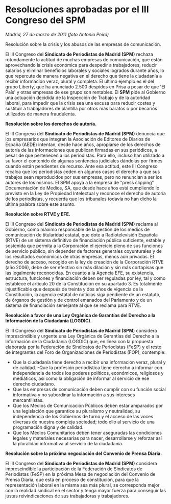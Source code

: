 # Resoluciones aprobadas por el III Congreso del SPM

*Madrid, 27 de marzo de 2011 (foto Antonio Peiró)*

Resolución sobre la crisis y los abusos de las empresas de comunicación.

El III Congreso del **Sindicato de Periodistas de Madrid (SPM)** rechaza rotundamente la actitud de muchas empresas de comunicación, que están aprovechando la crisis económica para despedir a trabajadores, reducir salarios y eliminar beneficios laborales y sociales logrados durante años, lo que repercute de manera negativa en el derecho que tiene la ciudadanía a recibir información veraz, plural y completa. El último ejemplo es el del grupo Liberty, que ha anunciado 2.500 despidos en Prisa a pesar de que 'El País' y otras empresas de ese grupo son rentables.
El **SPM** pide al Gobierno una actuación decidida de la Inspección de Trabajo y de la autoridad laboral, para impedir que la crisis sea una excusa para reducir costes y sustituir a trabajadores de plantilla por otros más baratos o por becarios utilizados de manera fraudulenta.

**Resolución sobre los derechos de autoría.**

El III Congreso del **Sindicato de Periodistas de Madrid (SPM)** denuncia que los empresarios que integran la Asociación de Editores de Diarios de España (AEDE) intentan, desde hace años, apropiarse de los derechos de autoría de las informaciones que publican firmadas en sus periódicos, a pesar de que pertenecen a los periodistas. Para ello, incluso han utilizado a su favor el contenido de algunas sentencias judiciales dándolas por firmes cuando están pendientes de recurso.
Ante esa actitud, este III Congreso recalca que los periodistas ceden en algunos casos el derecho a que sus trabajos sean reproducidos por sus empresas, pero no renuncian a ser los autores de los mismos. El SPM apoya a la empresa de "press clipping" Documentación de Medios, SA, que desde hace años está cumpliendo lo previsto en la Ley de Propiedad Intelectual y reconoce el derecho de autoría de los periodistas, y recuerda que los tribunales todavía no han dicho la última palabra sobre este asunto.

**Resolución sobre RTVE y EFE.**

El III Congreso del **Sindicato de Periodistas de Madrid (SPM)** reclama al Gobierno, como máximo responsable de la gestión de los medios de comunicación de titularidad estatal, que dote a Radiotelevisión Española (RTVE) de un sistema definitivo de financiación pública suficiente, estable y sostenida que permita a la Corporación el ejercicio pleno de sus funciones de servicio público, sin depender de factores generales coyunturales y de los resultados económicos de otras empresas, menos aún privadas. El derecho de acceso, recogido en la ley de creación de la Corporación RTVE (año 2006), debe de ser efectivo sin más dilación y sin más cortapisas que las legalmente reconocidas.
En cuanto a la Agencia EFE, su existencia, estructura, funciones y financiación deben ser reguladas por ley, tal y como establece el artículo 20 de la Constitución en su apartado 3. Es totalmente injustificable que después de treinta y dos años de vigencia de la Constitución, la agencia estatal de noticias siga pendiente de un estatuto, de órganos de gestión y de control emanados del Parlamento y de un sistema de financiación semejante al que se reclama para RTVE.

**Resolución a favor de una Ley Orgánica de Garantías del Derecho a la Información de la Ciudadanía (LOGDIC).**

El III Congreso del **Sindicato de Periodistas de Madrid (SPM**) considera imprescindible y urgente una Ley Orgánica de Garantías del Derecho a la Información de la Ciudadanía (LOGDIC) que, en línea con la propuesta elaborada por la Federación de Sindicatos de Periodistas (FeSP) y el resto de integrantes del Foro de Organizaciones de Periodistas (FOP), contemple:

- Que la ciudadanía tiene derecho a recibir una información veraz, plural y de calidad.
-Que la profesión periodística tiene derecho a informar con independencia de todos los poderes políticos, económicos, religiosos y mediáticos, así como la obligación de informar al servicio de ese derecho ciudadano.
- Que las empresas de comunicación deben cumplir con su función social informativa y no subordinar la información a sus intereses mercantilistas.
- Que los Medios de Comunicación Públicos deben estar amparados por una legislación que garantice su pluralismo y neutralidad, su independencia de los Gobiernos de turno y el acceso de las voces diversas de nuestra compleja sociedad; todo ello al servicio de una programación digna y de calidad.
- Que los Medios Comunitarios deben tener aseguradas las condiciones legales y materiales necesarias para nacer, desarrollarse y reforzar así la pluralidad informativa al servicio de la ciudadanía.

**Resolución sobre la próxima negociación del Convenio de Prensa Diaria.**

El III Congreso del **Sindicato de Periodistas de Madrid (SPM)** considera imprescindible la participación de la Federación de Sindicatos de Periodistas (FeSP) en la próxima Mesa de negociación del Convenio de Prensa Diaria, que está en proceso de constitución, para que la representación laboral en la misma sea más plural, se corresponda mejor con la realidad sindical en el sector y tenga mayor fuerza para conseguir las justas reivindicaciones de sus trabajadoras y trabajadores.
